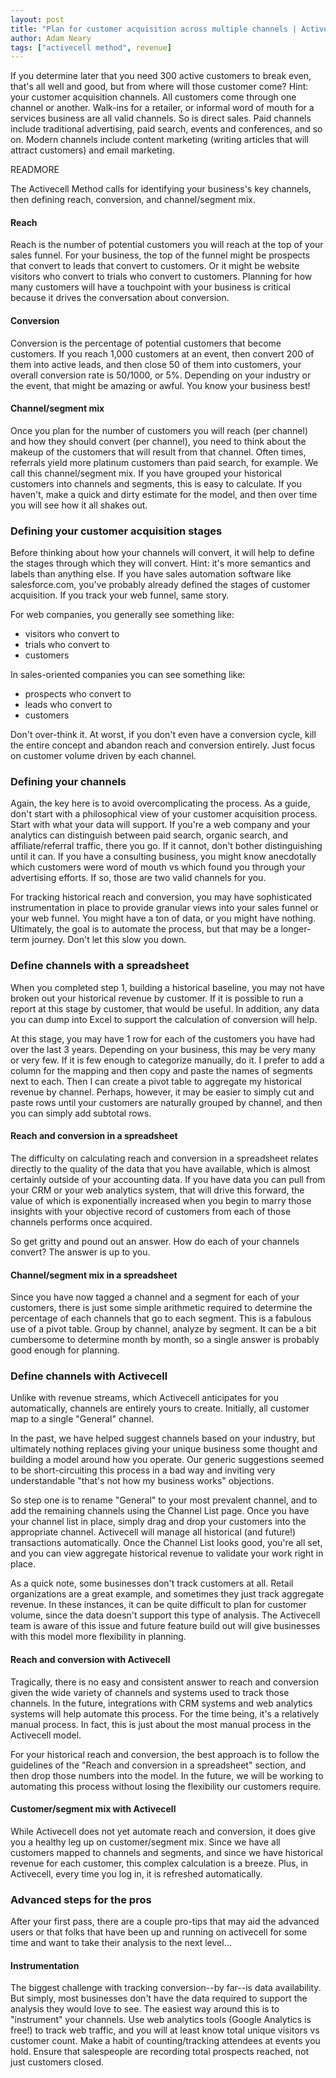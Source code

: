 ```yaml
---
layout: post
title: "Plan for customer acquisition across multiple channels | Activecell: The small business management platform"
author: Adam Neary
tags: ["activecell method", revenue]
---
```


If you determine later that you need 300 active customers to break even, that's all well and good, but from where will those customer come? Hint: your customer acquisition channels. All customers come through one channel or another. Walk-ins for a retailer, or informal word of mouth for a services business are all valid channels. So is direct sales. Paid channels include traditional advertising, paid search, events and conferences, and so on. Modern channels include content marketing (writing articles that will attract customers) and email marketing.

READMORE

The Activecell Method calls for identifying your business's key channels, then defining reach, conversion, and channel/segment mix.

#### Reach 

Reach is the number of potential customers you will reach at the top of your sales funnel. For your business, the top of the funnel might be prospects that convert to leads that convert to customers. Or it might be website visitors who convert to trials who convert to customers. Planning for how many customers will have a touchpoint with your business is critical because it drives the conversation about conversion.

#### Conversion

Conversion is the percentage of potential customers that become customers. If you reach 1,000 customers at an event, then convert 200 of them into active leads, and then close 50 of them into customers, your overall conversion rate is 50/1000, or 5%. Depending on your industry or the event, that might be amazing or awful. You know your business best!

#### Channel/segment mix

Once you plan for the number of customers you will reach (per channel) and how they should convert (per channel), you need to think about the makeup of the customers that will result from that channel. Often times, referrals yield more platinum customers than paid search, for example. We call this channel/segment mix. If you have grouped your historical customers into channels and segments, this is easy to calculate. If you haven't, make a quick and dirty estimate for the model, and then over time you will see how it all shakes out.

### Defining your customer acquisition stages

Before thinking about how your channels will convert, it will help to define the stages through which they will convert. Hint: it's more semantics and labels than anything else. If you have sales automation software like salesforce.com, you've probably already defined the stages of customer acquisition. If you track your web funnel, same story.

For web companies, you generally see something like:

* visitors who convert to 
* trials who convert to 
* customers

In sales-oriented companies you can see something like:

* prospects who convert to 
* leads who convert to 
* customers

Don't over-think it. At worst, if you don't even have a conversion cycle, kill the entire concept and abandon reach and conversion entirely. Just focus on customer volume driven by each channel.

### Defining your channels

Again, the key here is to avoid overcomplicating the process. As a guide, don't start with a philosophical view of your customer acquisition process. Start with what your data will support. If you're a web company and your analytics can distinguish between paid search, organic search, and affiliate/referral traffic, there you go. If it cannot, don't bother distinguishing until it can. If you have a consulting business, you might know anecdotally which customers were word of mouth vs which found you through your advertising efforts. If so, those are two valid channels for you.

For tracking historical reach and conversion, you may have sophisticated instrumentation in place to provide granular views into your sales funnel or your web funnel. You might have a ton of data, or you might have nothing. Ultimately, the goal is to automate the process, but that may be a longer-term journey. Don't let this slow you down.

### Define channels with a spreadsheet

When you completed step 1, building a historical baseline, you may not have broken out your historical revenue by customer. If it is possible to run a report at this stage by customer, that would be useful. In addition, any data you can dump into Excel to support the calculation of conversion will help.

At this stage, you may have 1 row for each of the customers you have had over the last 3 years. Depending on your business, this may be very many or very few. If it is few enough to categorize manually, do it. I prefer to add a column for the mapping and then copy and paste the names of segments next to each. Then I can create a pivot table to aggregate my historical revenue by channel. Perhaps, however, it may be easier to simply cut and paste rows until your customers are naturally grouped by channel, and then you can simply add subtotal rows.

#### Reach and conversion in a spreadsheet

The difficulty on calculating reach and conversion in a spreadsheet relates directly to the quality of the data that you have available, which is almost certainly outside of your accounting data. If you have data you can pull from your CRM or your web analytics system, that will drive this forward, the value of which is exponentially increased when you begin to marry those insights with your objective record of customers from each of those channels performs once acquired.

So get gritty and pound out an answer. How do each of your channels convert? The answer is up to you.

#### Channel/segment mix in a spreadsheet

Since you have now tagged a channel and a segment for each of your customers, there is just some simple arithmetic required to determine the percentage of each channels that go to each segment. This is a fabulous use of a pivot table. Group by channel, analyze by segment. It can be a bit cumbersome to determine month by month, so a single answer is probably good enough for planning.

### Define channels with Activecell

Unlike with revenue streams, which Activecell anticipates for you automatically, channels are entirely yours to create. Initially, all customer map to a single "General" channel. 

In the past, we have helped suggest channels based on your industry, but ultimately nothing replaces giving your unique business some thought and building a model around how you operate. Our generic suggestions seemed to be short-circuiting this process in a bad way and inviting very understandable "that's not how my business works" objections.

So step one is to rename "General" to your most prevalent channel, and to add the remaining channels using the Channel List page. Once you have your channel list in place, simply drag and drop your customers into the appropriate channel. Activecell will manage all historical (and future!) transactions automatically. Once the Channel List looks good, you're all set, and you can view aggregate historical revenue to validate your work right in place.

As a quick note, some businesses don't track customers at all. Retail organizations are a great example, and sometimes they just track aggregate revenue. In these instances, it can be quite difficult to plan for customer volume, since the data doesn't support this type of analysis. The Activecell team is aware of this issue and future feature build out will give businesses with this model more flexibility in planning.

#### Reach and conversion with Activecell

Tragically, there is no easy and consistent answer to reach and conversion given the wide variety of channels and systems used to track those channels. In the future, integrations with CRM systems and web analytics systems will help automate this process. For the time being, it's a relatively manual process. In fact, this is just about the most manual process in the Activecell model.

For your historical reach and conversion, the best approach is to follow the guidelines of the "Reach and conversion in a spreadsheet" section, and then drop those numbers into the model. In the future, we will be working to automating this process without losing the flexibility our customers require.

#### Customer/segment mix with Activecell

While Activecell does not yet automate reach and conversion, it does give you a healthy leg up on customer/segment mix. Since we have all customers mapped to channels and segments, and since we have historical revenue for each customer, this complex calculation is a breeze. Plus, in Activecell, every time you log in, it is refreshed automatically.

### Advanced steps for the pros

After your first pass, there are a couple pro-tips that may aid the advanced users or that folks that have been up and running on activecell for some time and want to take their analysis to the next level...

#### Instrumentation

The biggest challenge with tracking conversion--by far--is data availability. But simply, most businesses don't have the data required to support the analysis they would love to see. The easiest way around this is to "instrument" your channels. Use web analytics tools (Google Analytics is free!) to track web traffic, and you will at least know total unique visitors vs customer count. Make a habit of counting/tracking attendees at events you hold. Ensure that salespeople are recording total prospects reached, not just customers closed.